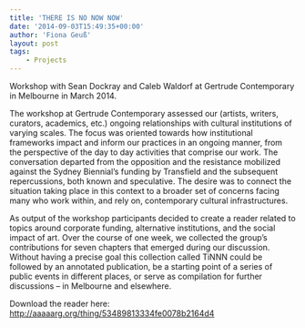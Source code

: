 ```yaml
---
title: 'THERE IS NO NOW NOW'
date: '2014-09-03T15:49:35+00:00'
author: 'Fiona Geuß'
layout: post
tags:
    - Projects
---
```


Workshop with Sean Dockray and Caleb Waldorf at Gertrude Contemporary in Melbourne in March 2014.

The workshop at Gertrude Contemporary assessed our (artists, writers, curators, academics, etc.) ongoing relationships with cultural institutions of varying scales. The focus was oriented towards how institutional frameworks impact and inform our practices in an ongoing manner, from the perspective of the day to day activities that comprise our work. The conversation departed from the opposition and the resistance mobilized against the Sydney Biennial’s funding by Transfield and the subsequent repercussions, both known and speculative. The desire was to connect the situation taking place in this context to a broader set of concerns facing many who work within, and rely on, contemporary cultural infrastructures.

<!--more-->

As output of the workshop participants decided to create a reader related to topics around corporate funding, alternative institutions, and the social impact of art. Over the course of one week, we collected the group’s contributions for seven chapters that emerged during our discussion. Without having a precise goal this collection called TiNNN could be followed by an annotated publication, be a starting point of a series of public events in different places, or serve as compilation for further discussions – in Melbourne and elsewhere.

Download the reader here: [http://aaaaarg.org/thing/53489813334fe0078b2164d4 ](http://aaaaarg.org/thing/53489813334fe0078b2164d4%20)
